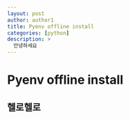 ```yaml
---
layout: post
author: author1
title: Pyenv offline install
categories: [python]
description: >
  안녕하세요
---
```


# Pyenv offline install

## 헬로헬로
